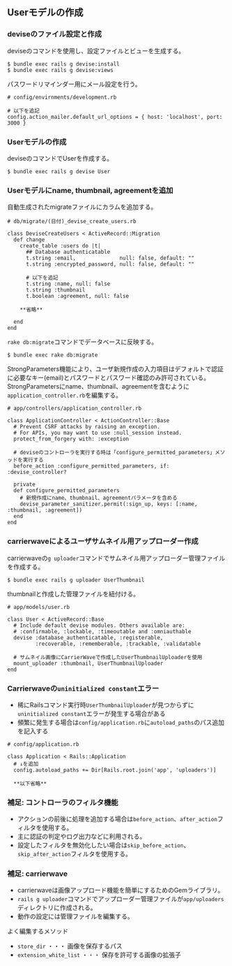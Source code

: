 ## Userモデルの作成

### deviseのファイル設定と作成

deviseのコマンドを使用し、設定ファイルとビューを生成する。
```
$ bundle exec rails g devise:install
$ bundle exec rails g devise:views
```

パスワードリマインダー用にメール設定を行う。
```
# config/envirnments/development.rb

# 以下を追記
config.action_mailer.default_url_options = { host: 'localhost', port: 3000 }

```

### Userモデルの作成

deviseのコマンドでUserを作成する。
```
$ bundle exec rails g devise User
```

### Userモデルにname, thumbnail, agreementを追加

自動生成されたmigrateファイルにカラムを追加する。

```
# db/migrate/(日付)_devise_create_users.rb

class DeviseCreateUsers < ActiveRecord::Migration
  def change
    create_table :users do |t|
      ## Database authenticatable
      t.string :email,              null: false, default: ""
      t.string :encrypted_password, null: false, default: ""

      # 以下を追記
      t.string :name, null: false
      t.string :thumbnail
      t.boolean :agreement, null: false

    **省略**

  end
end
```


`rake db:migrate`コマンドでデータベースに反映する。
```
$ bundle exec rake db:migrate
```

StrongParameters機能により、ユーザ新規作成の入力項目はデフォルトで認証に必要なキー(email)とパスワードとパスワード確認のみ許可されている。  
StrongParametersにname、thumbnail、agreementを含むように`application_controller.rb`を編集する。
```
# app/controllers/application_controller.rb

class ApplicationController < ActionController::Base
  # Prevent CSRF attacks by raising an exception.
  # For APIs, you may want to use :null_session instead.
  protect_from_forgery with: :exception

  # deviseのコントローラを実行する時は「configure_permitted_parameters」メソッドを実行する
  before_action :configure_permitted_parameters, if: :devise_controller?

  private
  def configure_permitted_parameters
    # 新規作成にname、thumbnail、agreementパラメータを含める
    devise_parameter_sanitizer.permit(:sign_up, keys: [:name, :thumbnail, :agreement])
  end
end

```

### carrierwaveによるユーザサムネイル用アップローダー作成

carrierwaveの`g uploader`コマンドでサムネイル用アップローダー管理ファイルを作成する。
```
$ bundle exec rails g uploader UserThumbnail
```

thumbnailと作成した管理ファイルを紐付ける。
```
# app/models/user.rb

class User < ActiveRecord::Base
  # Include default devise modules. Others available are:
  # :confirmable, :lockable, :timeoutable and :omniauthable
  devise :database_authenticatable, :registerable,
         :recoverable, :rememberable, :trackable, :validatable

  # サムネイル画像にCarrierWaveで作成したUserThumbnailUploaderを使用
  mount_uploader :thumbnail, UserThumbnailUploader
end

```

### Carrierwaveの`uninitialized constant`エラー
- 稀にRailsコマンド実行時`UserThumbnailUploader`が見つからずに`uninitialized constant`エラーが発生する場合がある
- 頻繁に発生する場合は`config/application.rb`に`autoload_paths`のパス追加を記入する

```
# config/application.rb

class Application < Rails::Application
  # ↓を追加
  config.autoload_paths += Dir[Rails.root.join('app', 'uploaders')]

  **以下省略**
```

### 補足: コントローラのフィルタ機能

- アクションの前後に処理を追加する場合は`before_action`、`after_action`フィルタを使用する。  
- 主に認証の判定やログ出力などに利用される。
- 設定したフィルタを無効化したい場合は`skip_before_action`、`skip_after_action`フィルタを使用する。

### 補足: carrierwave

- carrierwaveは画像アップロード機能を簡単にするためのGemライブラリ。  
- `rails g uploader`コマンドでアップローダー管理ファイルが`app/uploaders`ディレクトリに作成される。
- 動作の設定には管理ファイルを編集する。

よく編集するメソッド
- `store_dir` ・・・ 画像を保存するパス
- `extension_white_list` ・・・ 保存を許可する画像の拡張子
